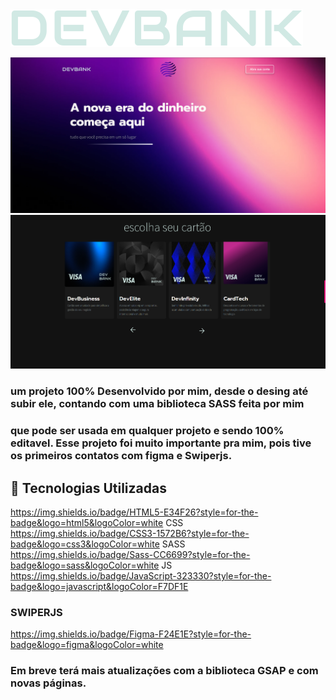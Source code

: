  <img loading="lazy" class="icon-xl" src="/img/icons/DEVBANK.svg" alt="icon devbank">

 ![alt text](image-1.png)
![alt text](image-2.png)

### um projeto 100%  Desenvolvido por mim, desde o desing até subir ele, contando com uma biblioteca SASS feita por mim 

### que pode ser usada em qualquer projeto e sendo 100% editavel. Esse projeto foi muito importante pra mim, pois tive os primeiros contatos com figma e Swiperjs.

## 🚀 Tecnologias Utilizadas

 https://img.shields.io/badge/HTML5-E34F26?style=for-the-badge&logo=html5&logoColor=white
 CSS https://img.shields.io/badge/CSS3-1572B6?style=for-the-badge&logo=css3&logoColor=white
 SASS https://img.shields.io/badge/Sass-CC6699?style=for-the-badge&logo=sass&logoColor=white
 JS https://img.shields.io/badge/JavaScript-323330?style=for-the-badge&logo=javascript&logoColor=F7DF1E
### SWIPERJS
 https://img.shields.io/badge/Figma-F24E1E?style=for-the-badge&logo=figma&logoColor=white


### Em breve terá mais atualizações com a biblioteca GSAP e com novas páginas.